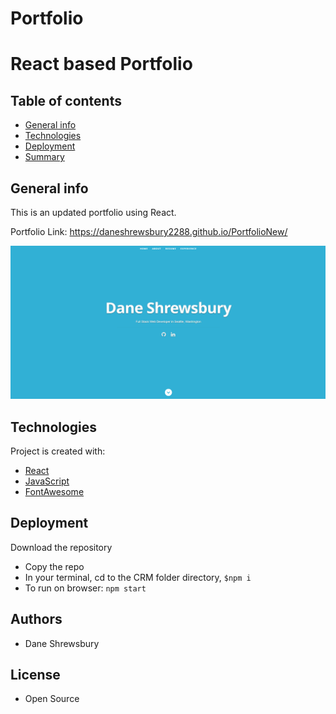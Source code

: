 # Portfolio
# React based Portfolio

## Table of contents

- [General info](#general-info)
- [Technologies](#Technologies)
- [Deployment](#Deployment)
- [Summary](#Summary)

## General info

This is an updated portfolio using React. 

Portfolio Link: https://daneshrewsbury2288.github.io/PortfolioNew/

![Image](/public/images/Portfolio.png)

## Technologies

Project is created with:

- [React](https://reactjs.org/)
- [JavaScript](https://www.javascript.com/)
- [FontAwesome](https://fontawesome.com/)

## Deployment

Download the repository

- Copy the repo
- In your terminal, cd to the CRM folder directory, `$npm i`
- To run on browser: `npm start`

## Authors

- Dane Shrewsbury

## License

- Open Source


